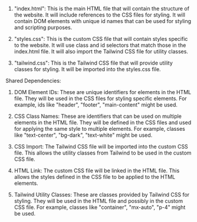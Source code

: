 1. "index.html": This is the main HTML file that will contain the structure of the website. It will include references to the CSS files for styling. It will contain DOM elements with unique id names that can be used for styling and scripting purposes.

2. "styles.css": This is the custom CSS file that will contain styles specific to the website. It will use class and id selectors that match those in the index.html file. It will also import the Tailwind CSS file for utility classes.

3. "tailwind.css": This is the Tailwind CSS file that will provide utility classes for styling. It will be imported into the styles.css file.

Shared Dependencies:

1. DOM Element IDs: These are unique identifiers for elements in the HTML file. They will be used in the CSS files for styling specific elements. For example, ids like "header", "footer", "main-content" might be used.

2. CSS Class Names: These are identifiers that can be used on multiple elements in the HTML file. They will be defined in the CSS files and used for applying the same style to multiple elements. For example, classes like "text-center", "bg-dark", "text-white" might be used.

3. CSS Import: The Tailwind CSS file will be imported into the custom CSS file. This allows the utility classes from Tailwind to be used in the custom CSS file.

4. HTML Link: The custom CSS file will be linked in the HTML file. This allows the styles defined in the CSS file to be applied to the HTML elements.

5. Tailwind Utility Classes: These are classes provided by Tailwind CSS for styling. They will be used in the HTML file and possibly in the custom CSS file. For example, classes like "container", "mx-auto", "p-4" might be used.